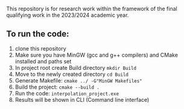 This repository is for research work within the framework of the final qualifying work in the 2023/2024 academic year.

## To run the code:
1. clone this repository
2. Make sure you have MinGW (gcc and g++ compilers) and CMake installed and paths set
3. In project root create Build directory `mkdir Build`
4. Move to the newly created directory `cd Build`
5. Generate Makefile: `cmake ../ -G"MinGW Makefiles"`
6. Build the project: `cmake --build .`
7. Run the code: `interpolation_project.exe`
8. Results will be shown in CLI (Command line interface)